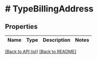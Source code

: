 # # TypeBillingAddress

## Properties

Name | Type | Description | Notes
------------ | ------------- | ------------- | -------------


[[Back to API list]](../../README.md#endpoints) [[Back to README]](../../README.md)
